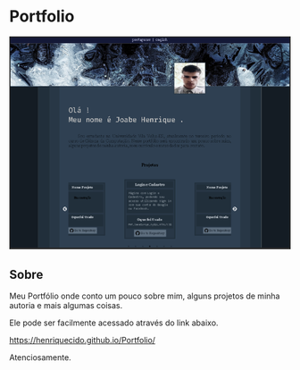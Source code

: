 # Portfolio

![Github image](https://github.com/henriquecido/Portfolio/blob/master/image/portfolioreadme.PNG)

## Sobre

Meu Portfólio onde conto um pouco sobre mim, alguns projetos de minha autoria e mais algumas coisas.

Ele pode ser facilmente acessado através do link abaixo.

https://henriquecido.github.io/Portfolio/

Atenciosamente.
